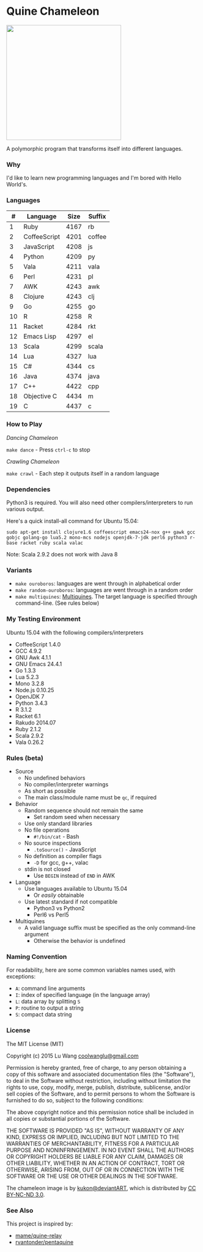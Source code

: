 # Quine Chameleon

<img src="http://fc06.deviantart.net/fs70/f/2012/250/6/3/chameleon_by_kukon-d5dunm8.jpg" width="300"></img>

A polymorphic program that transforms itself into different languages.

### Why

I'd like to learn new programming languages and I'm bored with Hello World's.

### Languages

<!--LANGUAGES-BEGIN-->
\# | Language | Size | Suffix
--- | --- | --- | ---
1 | Ruby | 4167 | rb
2 | CoffeeScript | 4201 | coffee
3 | JavaScript | 4208 | js
4 | Python | 4209 | py
5 | Vala | 4211 | vala
6 | Perl | 4231 | pl
7 | AWK | 4243 | awk
8 | Clojure | 4243 | clj
9 | Go | 4255 | go
10 | R | 4258 | R
11 | Racket | 4284 | rkt
12 | Emacs Lisp | 4297 | el
13 | Scala | 4299 | scala
14 | Lua | 4327 | lua
15 | C# | 4344 | cs
16 | Java | 4374 | java
17 | C++ | 4422 | cpp
18 | Objective C | 4434 | m
19 | C | 4437 | c
<!--LANGUAGES-END-->

### How to Play

*Dancing Chameleon*

`make dance` - Press `ctrl-c` to stop 

*Crawling Chameleon*

`make crawl` - Each step it outputs itself in a random language

### Dependencies
 
Python3 is required. You will also need other compilers/interpreters to run various output.  

Here's a quick install-all command for Ubuntu 15.04:

`sudo apt-get install clojure1.6 coffeescript emacs24-nox g++ gawk gcc gobjc golang-go lua5.2 mono-mcs nodejs openjdk-7-jdk perl6 python3 r-base racket ruby scala valac`

Note: Scala 2.9.2 does not work with Java 8

### Variants 

- `make ouroboros`: languages are went through in alphabetical order
- `make random-ouroboros`: languages are went through in a random order
- `make multiquines`: [Multiquines](http://en.wikipedia.org/wiki/Quine_%28computing%29#Multiquines). The target language is specified through command-line. (See rules below)

### My Testing Environment

Ubuntu 15.04 with the following compilers/interpreters

- CoffeeScript 1.4.0
- GCC 4.9.2
- GNU Awk 4.1.1
- GNU Emacs 24.4.1
- Go 1.3.3
- Lua 5.2.3
- Mono 3.2.8
- Node.js 0.10.25
- OpenJDK 7
- Python 3.4.3
- R 3.1.2
- Racket 6.1
- Rakudo 2014.07
- Ruby 2.1.2
- Scala 2.9.2
- Vala 0.26.2

### Rules (beta)

- Source
  - No undefined behaviors
  - No compiler/interpreter warnings
  - As short as possible
  - The main class/module name must be `qc`, if required
- Behavior 
  - Random sequence should not remain the same
    * Set random seed when necessary
  - Use only standard libraries
  - No file operations
    * `#!/bin/cat` - Bash
  - No source inspections
    * `.toSource()` - JavaScript
  - No definition as compiler flags
    * `-D` for gcc, g++, valac
  - stdin is not closed
    * Use `BEGIN` instead of `END` in AWK
- Language
  - Use languages available to Ubuntu 15.04 
    * Or _easily_ obtainable
  - Use latest standard if not compatible
    * Python3 vs Python2
    * Perl6 vs Perl5
- Multiquines
  - A valid language suffix must be specified as the only command-line argument
    * Otherwise the behavior is undefined

### Naming Convention

For readability, here are some common variables names used, with exceptions:

- `A`: command line arguments 
- `I`: index of specified language (in the language array)
- `L`: data array by splitting `S`
- `P`: routine to output a string
- `S`: compact data string

### License

The MIT License (MIT)

Copyright (c) 2015 Lu Wang <coolwanglu@gmail.com>

Permission is hereby granted, free of charge, to any person obtaining a copy of this software and associated documentation files (the "Software"), to deal in the Software without restriction, including without limitation the rights to use, copy, modify, merge, publish, distribute, sublicense, and/or sell copies of the Software, and to permit persons to whom the Software is furnished to do so, subject to the following conditions:

The above copyright notice and this permission notice shall be included in all copies or substantial portions of the Software.

THE SOFTWARE IS PROVIDED "AS IS", WITHOUT WARRANTY OF ANY KIND, EXPRESS OR IMPLIED, INCLUDING BUT NOT LIMITED TO THE WARRANTIES OF MERCHANTABILITY, FITNESS FOR A PARTICULAR PURPOSE AND NONINFRINGEMENT. IN NO EVENT SHALL THE AUTHORS OR COPYRIGHT HOLDERS BE LIABLE FOR ANY CLAIM, DAMAGES OR OTHER LIABILITY, WHETHER IN AN ACTION OF CONTRACT, TORT OR OTHERWISE, ARISING FROM, OUT OF OR IN CONNECTION WITH THE SOFTWARE OR THE USE OR OTHER DEALINGS IN THE SOFTWARE.

The chameleon image is by [kukon@deviantART](http://kukon.deviantart.com/art/Chameleon-325596176), which is distributed by [CC BY-NC-ND 3.0](http://creativecommons.org/licenses/by-nc-nd/3.0/).

### See Also

This project is inspired by:
- [mame/quine-relay](https://github.com/mame/quine-relay)
- [rvantonder/pentaquine](https://github.com/rvantonder/pentaquine)
